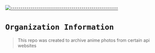 [![-----------------------------------------------------](https://raw.githubusercontent.com/andreasbm/readme/master/assets/lines/colored.png)](#table-of-contents)

# `Organization Information`
> This repo was created to archive anime photos from certain api websites 
